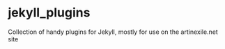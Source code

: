 jekyll_plugins
==============

Collection of handy plugins for Jekyll, mostly for use on the artinexile.net site